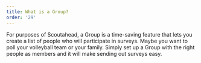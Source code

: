 ```yaml
---
title: What is a Group?
order: '29'
---
```



For purposes of Scoutahead, a Group is a time-saving feature that lets you create a list of people who will participate in surveys. Maybe you want to poll your volleyball team or your family. Simply set up a Group with the right people as members and it will make sending out surveys easy.